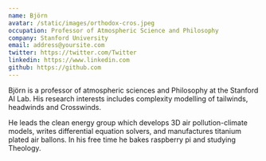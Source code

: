 ```yaml
---
name: Björn
avatar: /static/images/orthodox-cros.jpeg
occupation: Professor of Atmospheric Science and Philosophy
company: Stanford University
email: address@yoursite.com
twitter: https://twitter.com/Twitter
linkedin: https://www.linkedin.com
github: https://github.com
---
```


Björn is a professor of atmospheric sciences and Philosophy at the Stanford AI Lab. His research interests includes complexity modelling of tailwinds, headwinds and Crosswinds.

He leads the clean energy group which develops 3D air pollution-climate models, writes differential equation solvers, and manufactures titanium plated air ballons. In his free time he bakes raspberry pi and studying Theology.
